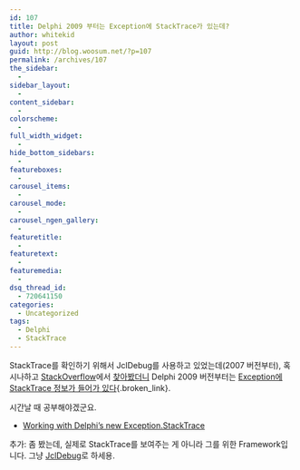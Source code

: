 ```yaml
---
id: 107
title: Delphi 2009 부터는 Exception에 StackTrace가 있는데?
author: whitekid
layout: post
guid: http://blog.woosum.net/?p=107
permalink: /archives/107
the_sidebar:
  - 
sidebar_layout:
  - 
content_sidebar:
  - 
colorscheme:
  - 
full_width_widget:
  - 
hide_bottom_sidebars:
  - 
featureboxes:
  - 
carousel_items:
  - 
carousel_mode:
  - 
carousel_ngen_gallery:
  - 
featuretitle:
  - 
featuretext:
  - 
featuremedia:
  - 
dsq_thread_id:
  - 720641150
categories:
  - Uncategorized
tags:
  - Delphi
  - StackTrace
---
```

StackTrace를 확인하기 위해서 JclDebug를 사용하고 있었는데(2007 버전부터), 혹시나하고 [StackOverflow][1]에서 [찾아봤더니][2] Delphi 2009 버전부터는 [Exception에 StackTrace 정보가 들어가 있다][3]{.broken_link}.

시간날 때 공부해야겠군요.

  * [Working with Delphi’s new Exception.StackTrace][4]

추가: 좀 봤는데, 실제로 StackTrace를 보여주는 게 아니라 그를 위한 Framework입니다. 그냥 [JclDebug][5]로 하세용.

 [1]: http://stackoverflow.com/
 [2]: http://stackoverflow.com/search?q=%2Bdelphi+%2Btrace
 [3]: http://blog.eurekalog.com/new-exception-class-in-delphi-2009-and-above/
 [4]: http:// "http://blog.gurock.com/postings/working-with-delphis-new-exception-stacktrace/730/"
 [5]: http://blog.woosum.net/2010/06/msbuild%EB%A5%BC-%EC%9D%B4%EC%9A%A9%ED%95%B4%EC%84%9C-%EC%BB%B4%ED%8C%8C%EC%9D%BC%ED%95%A0%EB%95%8C-map-%EC%A0%95%EB%B3%B4%EB%84%A3%EA%B8%B0/